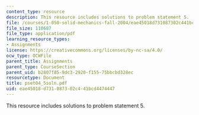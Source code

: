 ```yaml
---
content_type: resource
description: This resource includes solutions to problem statement 5.
file: /courses/1-050-solid-mechanics-fall-2004/eae45018d731087302c441bcd4474447_pset04_5soln.pdf
file_size: 110687
file_type: application/pdf
learning_resource_types:
- Assignments
license: https://creativecommons.org/licenses/by-nc-sa/4.0/
ocw_type: OCWFile
parent_title: Assignments
parent_type: CourseSection
parent_uid: b2807f85-9dc3-2920-f155-75bbcbd328ec
resourcetype: Document
title: pset04_5soln.pdf
uid: eae45018-d731-0873-02c4-41bcd4474447
---
```

This resource includes solutions to problem statement 5.